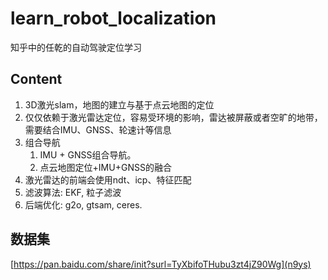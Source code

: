 # learn_robot_localization
知乎中的任乾的自动驾驶定位学习

## Content
1. 3D激光slam，地图的建立与基于点云地图的定位
2. 仅仅依赖于激光雷达定位，容易受环境的影响，雷达被屏蔽或者空旷的地带，
需要结合IMU、GNSS、轮速计等信息
3. 组合导航
    1. IMU + GNSS组合导航。
    2. 点云地图定位+IMU+GNSS的融合
4. 激光雷达的前端会使用ndt、icp、特征匹配
5. 滤波算法: EKF, 粒子滤波
6. 后端优化: g2o, gtsam, ceres.

## 数据集 
[https://pan.baidu.com/share/init?surl=TyXbifoTHubu3zt4jZ90Wg](n9ys)

